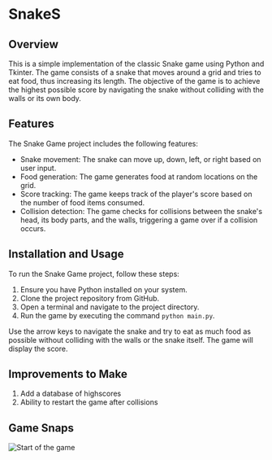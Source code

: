# SnakeS
## Overview

This is a simple implementation of the classic Snake game using Python and Tkinter. The game consists of a snake that moves around a grid and tries to eat food, thus increasing its length. The objective of the game is to achieve the highest possible score by navigating the snake without colliding with the walls or its own body.

## Features

The Snake Game project includes the following features:

- Snake movement: The snake can move up, down, left, or right based on user input.
- Food generation: The game generates food at random locations on the grid.
- Score tracking: The game keeps track of the player's score based on the number of food items consumed.
- Collision detection: The game checks for collisions between the snake's head, its body parts, and the walls, triggering a game over if a collision occurs.

## Installation and Usage

To run the Snake Game project, follow these steps:

1. Ensure you have Python installed on your system.
2. Clone the project repository from GitHub.
3. Open a terminal and navigate to the project directory.
4. Run the game by executing the command `python main.py`.

Use the arrow keys to navigate the snake and try to eat as much food as possible without colliding with the walls or the snake itself. The game will display the score. 

## Improvements to Make
1. Add a database of highscores
2. Ability to restart the game after collisions

## Game Snaps
![Start of the game](assets.Start.png)


